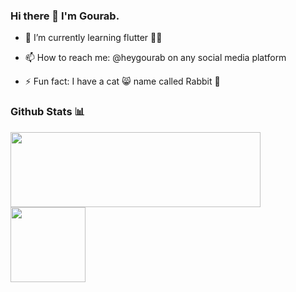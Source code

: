 ### Hi there 👋 I'm Gourab.
<!-- - 🔭 I’m currently working on ... -->
- 🌱 I’m currently learning flutter 🧑‍💻
<!-- - 👯 I’m looking to collaborate on ... -->
<!-- - 🤔 I’m looking for help with ... -->
<!-- - 💬 Ask me about ... -->
- 📫 How to reach me: @heygourab on any social media platform
<!-- - 😄 Pronouns: ... -->
- ⚡ Fun fact: I have a cat 😸 name called Rabbit 🐰



### Github Stats 📊
<p align="left">
<img height="120cm" width = "400em"  src="https://github-readme-stats.vercel.app/api?username=heygourab&count_private=true&show_icons=true&hide=contribs,prs&theme=dark&hide_title=true" align = "center"/>
<img height="120cm" src="https://github-readme-stats.vercel.app/api/top-langs?username=heygourab&&show_icons=true&hide=contribs,prs&theme=dark&hide_title=true&hide =hack&layout=compact&exclude_repo=github-readme-stats,anuraghazra.github.io" align = "center"/>
</p>
